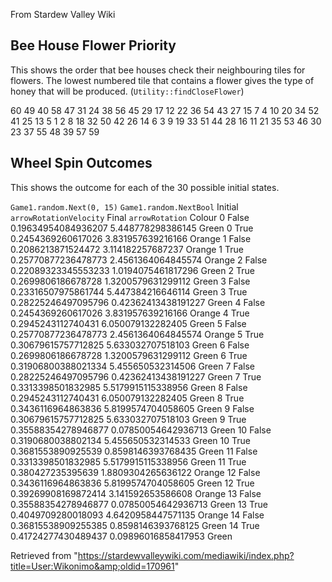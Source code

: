 From Stardew Valley Wiki

## Bee House Flower Priority

This shows the order that bee houses check their neighbouring tiles for flowers. The lowest numbered tile that contains a flower gives the type of honey that will be produced. (`Utility::findCloseFlower`)

60 49 40 58 47 31 24 38 56 45 29 17 12 22 36 54 43 27 15 7 4 10 20 34 52 41 25 13 5 1 2 8 18 32 50 42 26 14 6 3 9 19 33 51 44 28 16 11 21 35 53 46 30 23 37 55 48 39 57 59

## Wheel Spin Outcomes

This shows the outcome for each of the 30 possible initial states.

`Game1.random.Next(0, 15)` `Game1.random.NextBool` Initial `arrowRotationVelocity` Final `arrowRotation` Colour 0 False 0.19634954084936207 5.448778298386145 Green 0 True 0.2454369260617026 3.831957639216166 Orange 1 False 0.2086213871524472 3.114182257687237 Orange 1 True 0.25770877236478773 2.4561364064845574 Orange 2 False 0.22089323345553233 1.0194075461817296 Green 2 True 0.2699806186678728 1.3200579631299112 Green 3 False 0.23316507975861744 5.447384216646114 Green 3 True 0.28225246497095796 0.42362413438191227 Green 4 False 0.2454369260617026 3.831957639216166 Orange 4 True 0.2945243112740431 6.050079132282405 Green 5 False 0.25770877236478773 2.4561364064845574 Orange 5 True 0.30679615757712825 5.633032707518103 Green 6 False 0.2699806186678728 1.3200579631299112 Green 6 True 0.31906800388021334 5.455650532314506 Green 7 False 0.28225246497095796 0.42362413438191227 Green 7 True 0.3313398501832985 5.5179915115338956 Green 8 False 0.2945243112740431 6.050079132282405 Green 8 True 0.3436116964863836 5.8199574704058605 Green 9 False 0.30679615757712825 5.633032707518103 Green 9 True 0.35588354278946877 0.07850054642936713 Green 10 False 0.3190680038802134 5.455650532314533 Green 10 True 0.3681553890925539 0.8598146393768435 Green 11 False 0.3313398501832985 5.5179915115338956 Green 11 True 0.380427235395639 1.8809304265636122 Orange 12 False 0.3436116964863836 5.8199574704058605 Green 12 True 0.39269908169872414 3.141592653586608 Orange 13 False 0.35588354278946877 0.07850054642936713 Green 13 True 0.4049709280018093 4.6420958447571135 Orange 14 False 0.36815538909255385 0.8598146393768125 Green 14 True 0.41724277430489437 0.09896016858417953 Green

Retrieved from "https://stardewvalleywiki.com/mediawiki/index.php?title=User:Wikonimo&amp;oldid=170961"